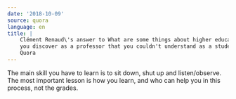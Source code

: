 ```yaml
---
date: '2018-10-09'
source: quora
language: en
title: |
    Clément Renaud\'s answer to What are some things about higher education
    you discover as a professor that you couldn't understand as a student? -
    Quora
---
```


The main skill you have to learn is to sit down, shut up and
listen/observe. The most important lesson is how you learn, and who can
help you in this process, not the grades.
